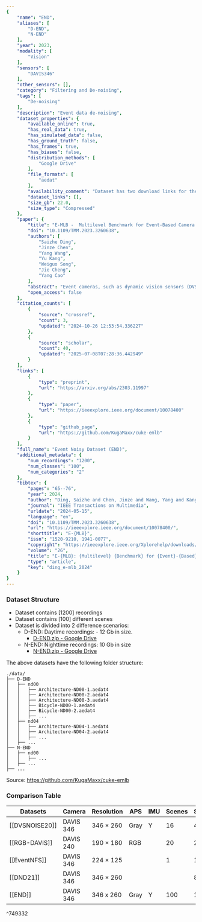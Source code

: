 ```yaml
---
{
    "name": "END",
    "aliases": [
        "D-END",
        "N-END"
    ],
    "year": 2023,
    "modality": [
        "Vision"
    ],
    "sensors": [
        "DAVIS346"
    ],
    "other_sensors": [],
    "category": "Filtering and De-noising",
    "tags": [
        "De-noising"
    ],
    "description": "Event data de-noising",
    "dataset_properties": {
        "available_online": true,
        "has_real_data": true,
        "has_simulated_data": false,
        "has_ground_truth": false,
        "has_frames": true,
        "has_biases": false,
        "distribution_methods": [
            "Google Drive"
        ],
        "file_formats": [
            "aedat"
        ],
        "availability_comment": "Dataset has two download links for the night time and day time recordings",
        "dataset_links": [],
        "size_gb": 22.0,
        "size_type": "Compressed"
    },
    "paper": {
        "title": "E-MLB -  Multilevel Benchmark for Event-Based Camera Denoising",
        "doi": "10.1109/TMM.2023.3260638",
        "authors": [
            "Saizhe Ding",
            "Jinze Chen",
            "Yang Wang",
            "Yu Kang",
            "Weiguo Song",
            "Jie Cheng",
            "Yang Cao"
        ],
        "abstract": "Event cameras, such as dynamic vision sensors (DVS), are biologically inspired vision sensors that have advanced over conventional cameras in high dynamic range, low latency and low power consumption, showing great application potential in many fields. Event cameras are more sensitive to junction leakage current and photocurrent as they output differential signals, losing the smoothing function of the integral imaging process in the RGB camera. The logarithmic conversion further amplifies noise, especially in low-contrast conditions. Recently, researchers proposed a series of datasets and evaluation metrics but limitations remain: 1) the existing datasets are small in scale and insufficient in noise diversity, which cannot reflect the authentic working environments of event cameras; and 2) the existing denoising evaluation metrics are mostly referenced evaluation metrics, relying on APS information or manual annotation. To address the above issues, we construct a large-scale event denoising dataset (multilevel benchmark for event denoising, E-MLB) for the first time, which consists of 100 scenes, each with four noise levels, that is 12 times larger than the largest existing denoising dataset. We also propose the first nonreference event denoising metric, the event structural ratio (ESR), which measures the structural intensity of given events. ESR is inspired by the contrast metric, but is independent of the number of events and projection direction. Based on the proposed benchmark and ESR, we evaluate the most representative denoising algorithms, including classic and SOTA, and provide denoising baselines under various scenes and noise levels. The corresponding results and codes are available at https://github.com/KugaMaxx/cuke-emlb.",
        "open_access": false
    },
    "citation_counts": [
        {
            "source": "crossref",
            "count": 3,
            "updated": "2024-10-26 12:53:54.336227"
        },
        {
            "source": "scholar",
            "count": 40,
            "updated": "2025-07-08T07:28:36.442949"
        }
    ],
    "links": [
        {
            "type": "preprint",
            "url": "https://arxiv.org/abs/2303.11997"
        },
        {
            "type": "paper",
            "url": "https://ieeexplore.ieee.org/document/10078400"
        },
        {
            "type": "github_page",
            "url": "https://github.com/KugaMaxx/cuke-emlb"
        }
    ],
    "full_name": "Event Noisy Dataset (END)",
    "additional_metadata": {
        "num_recordings": "1200",
        "num_classes": "100",
        "num_categories": "2"
    },
    "bibtex": {
        "pages": "65--76",
        "year": 2024,
        "author": "Ding, Saizhe and Chen, Jinze and Wang, Yang and Kang, Yu and Song, Weiguo and Cheng, Jie and Cao, Yang",
        "journal": "IEEE Transactions on Multimedia",
        "urldate": "2024-05-15",
        "language": "en",
        "doi": "10.1109/TMM.2023.3260638",
        "url": "https://ieeexplore.ieee.org/document/10078400/",
        "shorttitle": "E-{MLB}",
        "issn": "1520-9210, 1941-0077",
        "copyright": "https://ieeexplore.ieee.org/Xplorehelp/downloads/license-information/IEEE.html",
        "volume": "26",
        "title": "E-{MLB}: {Multilevel} {Benchmark} for {Event}-{Based} {Camera} {Denoising}",
        "type": "article",
        "key": "ding_e-mlb_2024"
    }
}
---
```


### Dataset Structure

- Dataset contains [1200] recordings
- Dataset contains [100] different scenes
- Dataset is divided into 2 difference scenarios:
  - D-END: Daytime recordings: - 12 Gb in size.
    - [D-END.zip - Google Drive](https://drive.google.com/file/d/1ZatTSewmb-j6RsrJxMWEQIE3Sm1yraK-/view)
  - N-END: Nighttime recordings: 10 Gb in size
    - [N-END.zip - Google Drive](https://drive.google.com/file/d/17ZDhuYdtHui9nqJAfiYYX27omPY7Rpl9/view)

The above datasets have the following folder structure:

```
./data/
├── D-END
│   ├── nd00
│   │   ├── Architecture-ND00-1.aedat4
│   │   ├── Architecture-ND00-2.aedat4
│   │   ├── Architecture-ND00-3.aedat4
│   │   ├── Bicycle-ND00-1.aedat4
│   │   ├── Bicycle-ND00-2.aedat4
│   │   ├── ...
│   ├── nd04
│   │   ├── Architecture-ND04-1.aedat4
│   │   ├── Architecture-ND04-2.aedat4
│   │   ├── ...
│   ├── ...
├── N-END
│   ├── nd00
│   │   ├── ...
│   ├── ...
├── ...
```

Source: https://github.com/KugaMaxx/cuke-emlb

### Comparison Table

| Datasets         | Camera    | Resolution | APS  | IMU | Scenes | Sequences | Capture/s | DoF  |
| ---------------- | --------- | ---------- | ---- | --- | ------ | --------- | --------- | ---- |
| \[[DVSNOISE20]\] | DAVIS 346 | 346 × 260  | Gray | Y   | 16     | 48        | 807       | Cam. |
| \[[RGB-DAVIS]\]  | DAVIS 240 | 190 × 180  | RGB  |     | 20     | 20        | 122       | All. |
| \[[EventNFS]\]   | DAVIS 346 | 224 × 125  |      |     | 1      | 100       | 4238      | Obj. |
| \[[DND21]\]      | DAVIS 346 | 346 × 260  |      |     |        | 8         |           | All. |
| \[[END]\]        | DAVIS 346 | 346 x 260  | Gray | Y   | 100    | 1200      | 7300      | All. |

^749332
